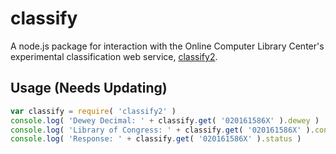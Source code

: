 # classify

A node.js package for interaction with the Online Computer Library Center's
experimental classification web service,
[classify2](http://classify.oclc.org/classify2/).

## Usage (Needs Updating)
```js
var classify = require( 'classify2' )
console.log( 'Dewey Decimal: ' + classify.get( '020161586X' ).dewey )
console.log( 'Library of Congress: ' + classify.get( '020161586X' ).congress )
console.log( 'Response: ' + classify.get( '020161586X' ).status )
```
